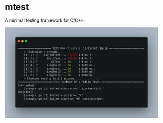 # mtest

A minimal testing framework for C/C++.

<p align="center">
  <img alt="screenshot" src="https://raw.githubusercontent.com/codeandkey/mtest/master/screenshot.png">
</p>
